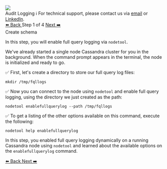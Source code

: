 <!-- TOP -->
<div class="top">
  <img src="https://datastax-academy.github.io/katapod-shared-assets/images/ds-academy-logo.svg" />
  <div class="scenario-title-section">
    <span class="scenario-title">Audit Logging</span>
    <span class="scenario-subtitle">ℹ️ For technical support, please contact us via <a href="mailto:aleksandr.volochnev@datastax.com">email</a> or <a href="https://dtsx.io/aleks">LinkedIn</a>.</span> 
  </div>
</div>

<!-- NAVIGATION -->
<div id="navigation-top" class="navigation-top">
 <a href='command:katapod.loadPage?[{"step":"intro"}]'
   class="btn btn-dark navigation-top-left">⬅️ Back
 </a>
<span class="step-count"> Step 1 of 4</span>
 <a href='command:katapod.loadPage?[{"step":"step2"}]' 
    class="btn btn-dark navigation-top-right">Next ➡️
  </a>
</div>

<!-- CONTENT -->

<div class="step-title">Create schema</div>

In this step, you will enable full query logging via `nodetool`.

We've already started a single node Cassandra cluster for you in the background. When the command prompt appears in the terminal, the node is initialized and ready to go.

✅ First, let's create a directory to store our full query log files:
```
mkdir /tmp/fqllogs
```

✅ Now you can connect to the node using `nodetool` and enable full query logging, using the directory we just created as the path:
```
nodetool enablefullquerylog --path /tmp/fqllogs
```

✅ To get a listing of the other options available on this command, execute the following:
```
nodetool help enablefullquerylog
```

In this step, you enabled full query logging dynamically on a running Cassandra node using `nodetool` and learned about the available options on the `enablefullquerylog` command.

<!-- NAVIGATION -->
<div id="navigation-bottom" class="navigation-bottom">
 <a href='command:katapod.loadPage?[{"step":"intro"}]'
   class="btn btn-dark navigation-bottom-left">⬅️ Back
 </a>
 <a href='command:katapod.loadPage?[{"step":"step2"}]'
    class="btn btn-dark navigation-bottom-right">Next ➡️
  </a>
</div>
